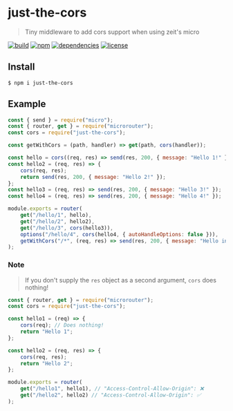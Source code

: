 # just-the-cors

> Tiny middleware to add cors support when using zeit's micro

[![build](https://img.shields.io/github/workflow/status/iamnapo/just-the-cors/ci?style=for-the-badge&logo=github&label=)](https://github.com/iamnapo/just-the-cors/actions) [![npm](https://img.shields.io/npm/v/just-the-cors.svg?style=for-the-badge&logo=npm&label=)](https://www.npmjs.com/package/just-the-cors) [![dependencies](https://img.shields.io/david/iamnapo/just-the-cors.svg?style=for-the-badge)](./package.json) [![license](https://img.shields.io/github/license/iamnapo/just-the-cors.svg?style=for-the-badge)](./LICENSE)

## Install

```console
$ npm i just-the-cors
```

## Example

```js
const { send } = require("micro");
const { router, get } = require("microrouter");
const cors = require("just-the-cors");

const getWithCors = (path, handler) => get(path, cors(handler));

const hello = cors((req, res) => send(res, 200, { message: "Hello 1!" }));
const hello2 = (req, res) => {
	cors(req, res);
	return send(res, 200, { message: "Hello 2!" });
};
const hello3 = (req, res) => send(res, 200, { message: "Hello 3!" });
const hello4 = (req, res) => send(res, 200, { message: "Hello 4!" });

module.exports = router(
	get("/hello/1", hello),
	get("/hello/2", hello2),
	get("/hello/3", cors(hello3)),
	options("/hello/4", cors(hello4, { autoHandleOptions: false })),
	getWithCors("/*", (req, res) => send(res, 200, { message: "Hello in general!" })),
);
```

### Note

> If you don't supply the `res` object as a second argument, `cors` does nothing!

```js
const { router, get } = require("microrouter");
const cors = require("just-the-cors");

const hello1 = (req) => {
	cors(req); // Does nothing!
	return "Hello 1";
};

const hello2 = (req, res) => {
	cors(req, res);
	return "Hello 2";
};

module.exports = router(
	get("/hello1", hello1), // "Access-Control-Allow-Origin": ❌
	get("/hello2", hello2) // "Access-Control-Allow-Origin": ✅
);
```
